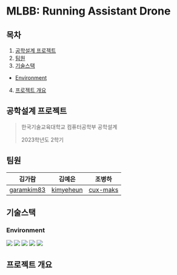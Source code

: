 # MLBB: Running Assistant Drone

## 목차
1. [공학설계 프로젝트](#-----e----)
2. [팀원](#--)
3. [기술스택](#----)
  * [Environment](#environment)
4. [프로젝트 개요](#-------)


## 공학설계 프로젝트
> 한국기술교육대학교 컴퓨터공학부 공학설계
> 
> 2023학년도 2학기

## 팀원
|김가람|김예은|조병하
|:---:|:---:|:---:|
|[garamkim83](https://github.com/garamkim83)|[kimyeheun](https://github.com/kimyeheun)|[cux-maks](https://github.com/cux-maks)|

## 기술스택
### Environment
<img src="https://img.shields.io/badge/visual studio Code-007ACC?style=for-the-badge&logo=visualstudiocode&logoColor=white"> <img src="https://img.shields.io/badge/ubuntu-E95420?style=for-the-badge&logo=ubuntu&logoColor=white"> <img src="https://img.shields.io/badge/git-F05032?style=for-the-badge&logo=git&logoColor=white"> <img src="https://img.shields.io/badge/github-181717?style=for-the-badge&logo=github&logoColor=white"> <img src="https://img.shields.io/badge/pycharm-000000?style=for-the-badge&logo=pycharm&logoColor=white">

## 프로젝트 개요
